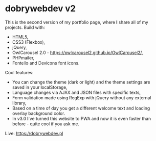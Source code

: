 # dobrywebdev v2

This is the second version of my portfolio page, where I share all of my projects.
Build with:
- HTML5,
- CSS3 (Flexbox),
- jQuery,
- OwlCarousel 2.0 - https://owlcarousel2.github.io/OwlCarousel2/,
- PHPmailer,
- Fontello and Devicons font icons.

Cool features:
- You can change the theme (dark or light) and the theme settings are saved in your localStorage,
- Language changes via AJAX and JSON files with specific texts,
- Form validation made using RegExp with jQuery without any external library,
- Based on a time of day you get a different welcome text and loading overlay background color.
- In v3.0 I've turned this website to PWA and now it is even faster than before - quite cool if you ask me. 

Live: https://dobrywebdev.pl
